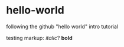 # hello-world
following the github "hello world" intro tutorial 

testing markup: *italic*? **bold**
